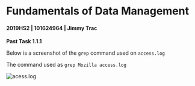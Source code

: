 # Fundamentals of Data Management

#### 2019HS2 |  101624964 | Jimmy Trac 

**Past Task 1.1.1**

Below is a screenshot of the `grep` command used on `access.log`

The command used as `grep Mozilla access.log`

![acess.log](H:\repos\fundamentals-of-data-management\pt1.1.1\acess.log.png)